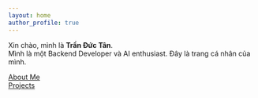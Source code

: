 ```yaml
---
layout: home
author_profile: true
---
```


Xin chào, mình là **Trần Đức Tân**.  
Mình là một Backend Developer và AI enthusiast. Đây là trang cá nhân của mình.

[About Me](/about/)  
[Projects](/projects/)